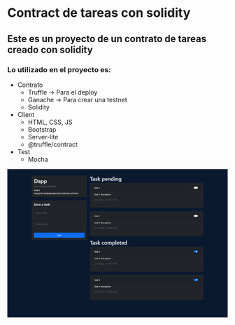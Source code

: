 # Contract de tareas con solidity

## Este es un proyecto de un contrato de tareas creado con solidity

### Lo utilizado en el proyecto es:

- Contrato
    - Truffle → Para el deploy
    - Ganache → Para crear una testnet
    - Solidity
- Client
    - HTML, CSS, JS
    - Bootstrap
    - Server-lite
    - @truffle/contract
- Test
    - Mocha
    

![Dapp Proyect.png](./Dapp_Proyect.png)